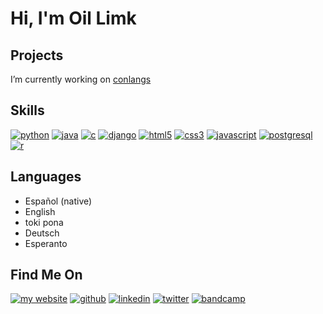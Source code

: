 # Hi, I'm Oil Limk

## Projects
I’m currently working on [conlangs](https://oil-limk.github.io/Conlangs/)

## Skills
<a href="." title="python">
  <img alt="python" src="https://img.shields.io/badge/Python-14354C?style=for-the-badge&logo=python&logoColor=white"></a>
<a href="#" title="java">
  <img alt="java" src="https://img.shields.io/badge/Java-ED8B00?style=for-the-badge&logo=openjdk&logoColor=white"></a>
<a href="#" title="c">
  <img alt="c" src="https://img.shields.io/badge/C-00599C?style=for-the-badge&logo=c&logoColor=white"></a>
<a href="#" title="django">
  <img alt="django" src="https://img.shields.io/badge/Django-092E20?style=for-the-badge&logo=django&logoColor=white"></a>
<a href="#" title="html5">
  <img alt="html5" src="https://img.shields.io/badge/HTML5-E34F26?style=for-the-badge&logo=html5&logoColor=white"></a>
<a href="#" title="css3">
  <img alt="css3" src="https://img.shields.io/badge/CSS3-1572B6?style=for-the-badge&logo=css3&logoColor=white"></a>
<a href="#" title="javascript">
  <img alt="javascript" src="https://img.shields.io/badge/JavaScript-F7DF1E?style=for-the-badge&logo=javascript&logoColor=black"></a>
<a href="#" title="postgresql">
  <img alt="postgresql" src="https://img.shields.io/badge/PostgreSQL-316192?style=for-the-badge&logo=postgresql&logoColor=white"></a>
<a href="#" title="r">
  <img alt="r" src="https://img.shields.io/badge/R-276DC3?style=for-the-badge&logo=r&logoColor=white"></a>

## Languages
 - Español (native)
 - English
 - toki pona
 - Deutsch
 - Esperanto
<!---
 - Русская
 - 日本語
-->
## Find Me On
<a href="https://oil-limk.github.io/Oil-Limk/" title="my website">
  <img alt="my website" src="https://img.shields.io/badge/My_Website-F00090?style=for-the-badge"></a>
<a href="https://github.com/Oil-Limk" title="github">
  <img alt="github" src="https://img.shields.io/badge/GitHub-100000?style=for-the-badge&logo=github&logoColor=white"></a>
<a href="https://www.linkedin.com/in/oil-limk/" title="linkedin">
  <img alt="linkedin" src="https://img.shields.io/badge/LinkedIn-0077B5?style=for-the-badge&logo=linkedin&logoColor=white"></a>
<a href="https://twitter.com/OilLimk" title="twitter">
  <img alt="twitter" src="https://img.shields.io/badge/Twitter-1DA1F2?style=for-the-badge&logo=twitter&logoColor=white"></a>
<a href="https://oillimk.bandcamp.com/" title="bandcamp">
  <img alt="bandcamp" src="https://img.shields.io/badge/Bandcamp-1DA0C3?style=for-the-badge&logo=bandcamp&logoColor=white"></a>
